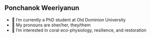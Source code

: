 ## Ponchanok Weeriyanun

- 🔭 I’m currently a PhD student at Old Dominion University
- 💬 My pronouns are sher/her, they/them
- 🌱 I’m interested in coral eco-physiology, resilience, and restoration
